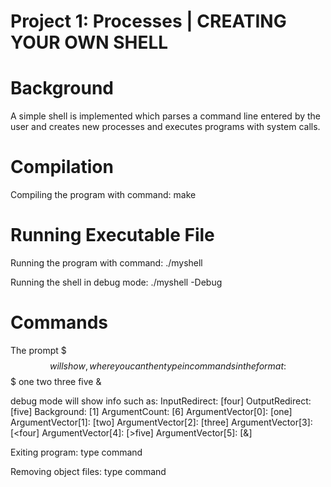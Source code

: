 # Project 1: Processes | CREATING YOUR OWN SHELL

# Background
A simple shell is implemented which parses a command line entered by the user and creates new processes and executes programs with system calls. 

# Compilation
Compiling the program with command:
make

# Running Executable File
Running the program with command:
./myshell

Running the shell in debug mode:
./myshell -Debug

# Commands
The prompt $$$ will show, where you can then type in commands in the format:
$$$ one two three <four >five &

debug mode will show info such as:
InputRedirect: [four]
OutputRedirect: [five]
Background: [1]
ArgumentCount: [6]
ArgumentVector[0]: [one]
ArgumentVector[1]: [two]
ArgumentVector[2]: [three]
ArgumentVector[3]: [<four]
ArgumentVector[4]: [>five]
ArgumentVector[5]: [&]

Exiting program:
type command <exit>

Removing object files:
type command <make clean>
